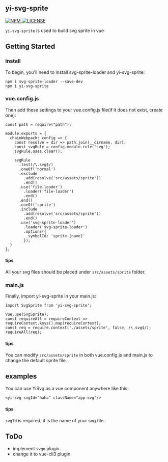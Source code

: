 ## yi-svg-sprite

<a href="https://www.npmjs.com/package/vue-performance">
  <img src="https://img.shields.io/npm/v/vue-performance.svg" alt="NPM">
</a>
<a href="https://github.com/sishenhei7/vue-performance/blob/master/LICENSE">
  <img src="https://img.shields.io/github/license/mashape/apistatus.svg" alt="LICENSE">
</a>

`yi-svg-sprite` is used to build svg sprite in vue

## Getting Started

### install

To begin, you'll need to install svg-sprite-loader and yi-svg-sprite:

```
npm i svg-sprite-loader --save-dev
npm i yi-svg-sprite
```

### vue.config.js

Then add these settings to your vue.config.js file(if it does not exist, create one):

```
const path = require("path");

module.exports = {
  chainWebpack: config => {
    const resolve = dir => path.join(__dirname, dir);
    const svgRule = config.module.rule('svg');
    svgRule.uses.clear();

    svgRule
      .test(/\.svg$/)
      .oneOf('normal')
      .exclude
        .add(resolve('src/assets/sprite'))
        .end()
      .use('file-loader')
        .loader('file-loader')
        .end()
      .end()
      .oneOf('sprite')
      .include
        .add(resolve('src/assets/sprite'))
        .end()
      .use('svg-sprite-loader')
        .loader('svg-sprite-loader')
        .options({
          symbolId: 'sprite-[name]'
        });
  }
};
```

#### tips
All your svg files should be placed under `src/assets/sprite` folder.

### main.js

Finally, import yi-svg-sprite in your main.js:

```
import SvgSprite from 'yi-svg-sprite';

Vue.use(SvgSprite);
const requireAll = requireContext => requireContext.keys().map(requireContext);
const req = require.context('./assets/sprite', false, /\.svg$/);
requireAll(req);
```

#### tips
You can modify `src/assets/sprite` in both vue.config.js and main.js to change the default sprite file.


## examples

You can use YiSvg as a vue component anywhere like this:

```
<yi-svg svgId="haha" className="app-svg"/>
```

#### tips
`svgId` is required, it is the name of your svg file.

## ToDo

- implement `svgo` plugin.
- change it to vue-cli3 plugin.
